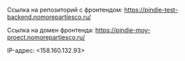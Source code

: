 Ссылка на репозиторий с фронтендом: <https://pindie-test-backend.nomorepartiesco.ru/>

Ссылка на домен фронтенда: <https://pindie-moy-proect.nomorepartiesco.ru/>

IP-адрес: <158.160.132.93>
